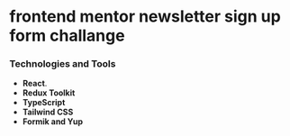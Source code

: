 # frontend mentor newsletter sign up form challange


### Technologies and Tools 
- **React**.
- **Redux Toolkit**
- **TypeScript** 
- **Tailwind CSS**
- **Formik and Yup**

